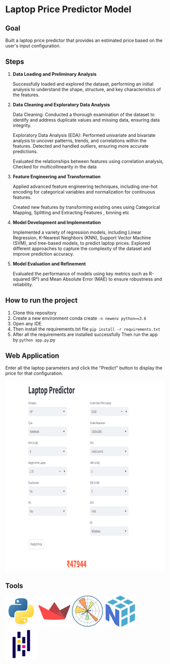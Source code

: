 # Laptop Price Predictor Model

## Goal
Built a laptop price predictor that provides an estimated price based on the user's input configuration.

## Steps
1. **Data Loading and Preliminary Analysis**
   
   Successfully loaded and explored the dataset, performing an initial analysis to understand the shape, structure, and key characteristics of the features.

2. **Data Cleaning and Exploratory Data Analysis**

   Data Cleaning: Conducted a thorough examination of the dataset to identify and address duplicate values and missing data, ensuring data integrity.
   
   Exploratory Data Analysis (EDA): Performed univariate and bivariate analysis to uncover patterns, trends, and correlations within the features. Detected and handled outliers, ensuring more accurate predictions.
   
   Evaluated the relationships between features using correlation analysis, Checked for multicollinearity in the data
   
4. **Feature Engineering and Transformation**

   Applied advanced feature engineering techniques, including one-hot encoding for categorical variables and normalization for continuous features.
   
   Created new features by transforming existing ones using Categorical Mapping, Splitting and Extracting Features , binning etc

5. **Model Development and Implementation**

    Implemented a variety of regression models, including Linear Regression, K-Nearest Neighbors (KNN), Support Vector Machine (SVM), and tree-based models, to predict laptop prices.
    Explored different approaches to capture the complexity of the dataset and improve prediction accuracy.
   
6. **Model Evaluation and Refinement**

   Evaluated the performance of models using key metrics such as R-squared (R²) and Mean Absolute Error (MAE) to ensure robustness and reliability.
   
## 	How to run the project
1. Clone this repository
2. Create a new environment conda create  `-n newenv python==3.6`
3. Open any IDE
4. Then install the requirements.txt file `pip install -r requirements.txt`
5. After all the requirements are installed successfully Then run the app by `python app.py`.py

## Web Application
Enter all the laptop parameters and click the "Predict" button to display the price for that configuration.

<img src="https://github.com/freevs/Laptop-Price-Predictor/blob/master/Laptop%20Prediction.png" width="800" height="600">

## Tools
<p>
<img src="https://github.com/freevs/Laptop-Price-Predictor/blob/master/Icons/Python.png" width="100" height="100">
<img src="https://github.com/freevs/Laptop-Price-Predictor/blob/master/Icons/Streamlit.png" width="100" height="100">
<img src="https://github.com/freevs/Laptop-Price-Predictor/blob/master/Icons/Matplotlib.png" width="100" height="100">
<img src="https://github.com/freevs/Laptop-Price-Predictor/blob/master/Icons/NumPy.png" width="100" height="100">
<img src="https://github.com/freevs/Laptop-Price-Predictor/blob/master/Icons/Pandas.png" width="100" height="100">
</p>




